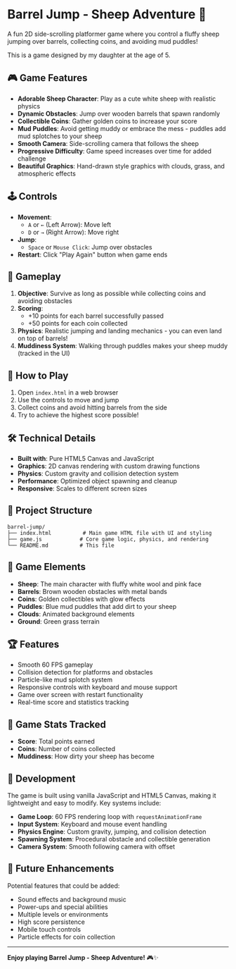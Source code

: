 # Barrel Jump - Sheep Adventure 🐑

A fun 2D side-scrolling platformer game where you control a fluffy sheep jumping over barrels, collecting coins, and avoiding mud puddles!

This is a game designed by my daughter at the age of 5.

## 🎮 Game Features

- **Adorable Sheep Character**: Play as a cute white sheep with realistic physics
- **Dynamic Obstacles**: Jump over wooden barrels that spawn randomly
- **Collectible Coins**: Gather golden coins to increase your score
- **Mud Puddles**: Avoid getting muddy or embrace the mess - puddles add mud splotches to your sheep
- **Smooth Camera**: Side-scrolling camera that follows the sheep
- **Progressive Difficulty**: Game speed increases over time for added challenge
- **Beautiful Graphics**: Hand-drawn style graphics with clouds, grass, and atmospheric effects

## 🕹️ Controls

- **Movement**: 
  - `A` or `←` (Left Arrow): Move left
  - `D` or `→` (Right Arrow): Move right
- **Jump**: 
  - `Space` or `Mouse Click`: Jump over obstacles
- **Restart**: Click "Play Again" button when game ends

## 🎯 Gameplay

1. **Objective**: Survive as long as possible while collecting coins and avoiding obstacles
2. **Scoring**: 
   - +10 points for each barrel successfully passed
   - +50 points for each coin collected
3. **Physics**: Realistic jumping and landing mechanics - you can even land on top of barrels!
4. **Muddiness System**: Walking through puddles makes your sheep muddy (tracked in the UI)

## 🚀 How to Play

1. Open `index.html` in a web browser
2. Use the controls to move and jump
3. Collect coins and avoid hitting barrels from the side
4. Try to achieve the highest score possible!

## 🛠️ Technical Details

- **Built with**: Pure HTML5 Canvas and JavaScript
- **Graphics**: 2D canvas rendering with custom drawing functions
- **Physics**: Custom gravity and collision detection system
- **Performance**: Optimized object spawning and cleanup
- **Responsive**: Scales to different screen sizes

## 📁 Project Structure

```
barrel-jump/
├── index.html          # Main game HTML file with UI and styling
├── game.js            # Core game logic, physics, and rendering
└── README.md          # This file
```

## 🎨 Game Elements

- **Sheep**: The main character with fluffy white wool and pink face
- **Barrels**: Brown wooden obstacles with metal bands
- **Coins**: Golden collectibles with glow effects
- **Puddles**: Blue mud puddles that add dirt to your sheep
- **Clouds**: Animated background elements
- **Ground**: Green grass terrain

## 🏆 Features

- Smooth 60 FPS gameplay
- Collision detection for platforms and obstacles
- Particle-like mud splotch system
- Responsive controls with keyboard and mouse support
- Game over screen with restart functionality
- Real-time score and statistics tracking

## 🎵 Game Stats Tracked

- **Score**: Total points earned
- **Coins**: Number of coins collected
- **Muddiness**: How dirty your sheep has become

## 🔧 Development

The game is built using vanilla JavaScript and HTML5 Canvas, making it lightweight and easy to modify. Key systems include:

- **Game Loop**: 60 FPS rendering loop with `requestAnimationFrame`
- **Input System**: Keyboard and mouse event handling
- **Physics Engine**: Custom gravity, jumping, and collision detection
- **Spawning System**: Procedural obstacle and collectible generation
- **Camera System**: Smooth following camera with offset

## 🌟 Future Enhancements

Potential features that could be added:
- Sound effects and background music
- Power-ups and special abilities
- Multiple levels or environments
- High score persistence
- Mobile touch controls
- Particle effects for coin collection

---

**Enjoy playing Barrel Jump - Sheep Adventure!** 🎮✨
